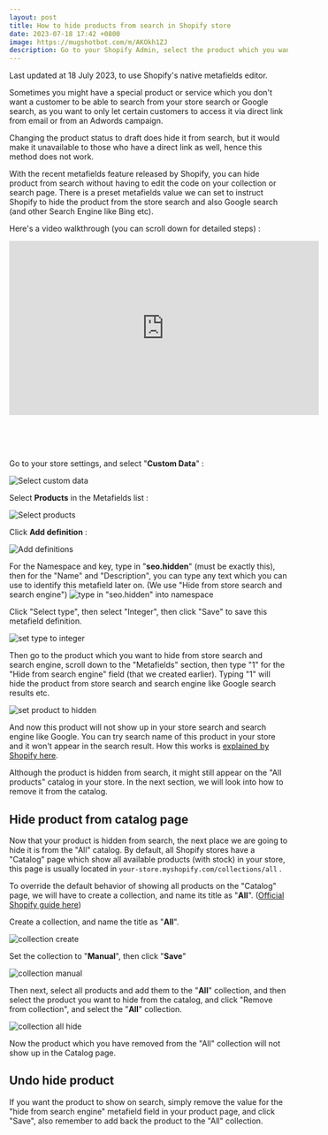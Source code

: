 ```yaml
---
layout: post
title: How to hide products from search in Shopify store
date: 2023-07-18 17:42 +0800
image: https://mugshotbot.com/m/AKOkh1ZJ
description: Go to your Shopify Admin, select the product which you want to hide from store search and search engine, scroll down to the 'Metafields' section, then type "1" for the 'Hide from search engine' field (that we created earlier) ...
---
```


Last updated at 18 July 2023, to use Shopify's native metafields editor.

Sometimes you might have a special product or service which you don't want a customer to be able to search from your store search or Google search, as you want to only let certain customers to access it via direct link from email or from an Adwords campaign.


Changing the product status to draft does hide it from search, but it would make it unavailable to those who have a direct link as well, hence this method does not work.


With the recent metafields feature released by Shopify, you can hide product from search without having to edit the code on your collection or search page. There is a preset metafields value we can set to instruct Shopify to hide the product from the store search and also Google search (and other Search Engine like Bing etc).

Here's a video walkthrough (you can scroll down for detailed steps) :

<div class="video-container">
<iframe width="560" height="315" src="https://www.youtube.com/embed/kbtC8RNsmXY?rel=0" title="YouTube video player" frameborder="0" allow="accelerometer; autoplay; clipboard-write; encrypted-media; gyroscope; picture-in-picture; web-share" allowfullscreen></iframe>
</div>

<br><br><br>

Go to your store settings, and select "**Custom Data**" :

![Select custom data](https://img.yagisoftware.com/2-how-to-hide-products-from-search-in-shopify-store/1custom_data.png)

Select **Products** in the Metafields list :

![Select products](https://img.yagisoftware.com/2-how-to-hide-products-from-search-in-shopify-store/2products.png)

Click **Add definition** :

![Add definitions](https://img.yagisoftware.com/2-how-to-hide-products-from-search-in-shopify-store/3add_def.png)


For the Namespace and key, type in "**seo.hidden**" (must be exactly this), then for the "Name" and "Description", you can type any text which you can use to identify this metafield later on. (We use "Hide from store search and search engine")
![type in "seo.hidden" into namespace](https://img.yagisoftware.com/2-how-to-hide-products-from-search-in-shopify-store/4namespace.png)


Click "Select type", then select "Integer", then click "Save" to save this metafield definition.

![set type to integer](https://img.yagisoftware.com/2-how-to-hide-products-from-search-in-shopify-store/5integer.png)


Then go to the product which you want to hide from store search and search engine, scroll down to the "Metafields" section, then type "1" for the "Hide from search engine" field (that we created earlier). Typing "1" will hide the product from store search and search engine like Google search results etc.


![set product to hidden](https://img.yagisoftware.com/2-how-to-hide-products-from-search-in-shopify-store/6set_hidden.png)




And now this product will not show up in your store search and search engine like Google. You can try search name of this product in your store and it won't appear in the search result. How this works is [explained by Shopify here](https://shopify.dev/tutorials/manage-seo-data-with-admin-api#hide-a-resource-from-search-engines-and-sitemaps).


Although the product is hidden from search, it might still appear on the "All products" catalog in your store. In the next section, we will look into how to remove it from the catalog.


## Hide product from catalog page

Now that your product is hidden from search, the next place we are going to hide it is from the "All" catalog. By default, all Shopify stores have a "Catalog" page which show all available products (with stock) in your store, this page is usually located in `your-store.myshopify.com/collections/all` .



To override the default behavior of showing all products on the "Catalog" page, we will have to create a collection, and name its title as "**All**". ([Official Shopify guide here](https://help.shopify.com/en/manual/online-store/themes/change-catalog-page))



Create a collection, and name the title as "**All**".

![collection create](https://img.yagisoftware.com/2-how-to-hide-products-from-search-in-shopify-store/collection1.png)


Set the collection to "**Manual**", then click "**Save**"

![collection manual](https://img.yagisoftware.com/2-how-to-hide-products-from-search-in-shopify-store/collection2.png)



Then next, select all products and add them to the "**All**" collection, and then select the product you want to hide from the catalog, and click "Remove from collection", and select the "**All**" collection.

![collection all hide](https://img.yagisoftware.com/2-how-to-hide-products-from-search-in-shopify-store/collection3.png)



Now the product which you have removed from the "All" collection will not show up in the Catalog page.



## Undo hide product

If you want the product to show on search, simply remove the value for the "hide from search engine" metafield field in your product page, and click "Save", also remember to add back the product to the "All" collection.
